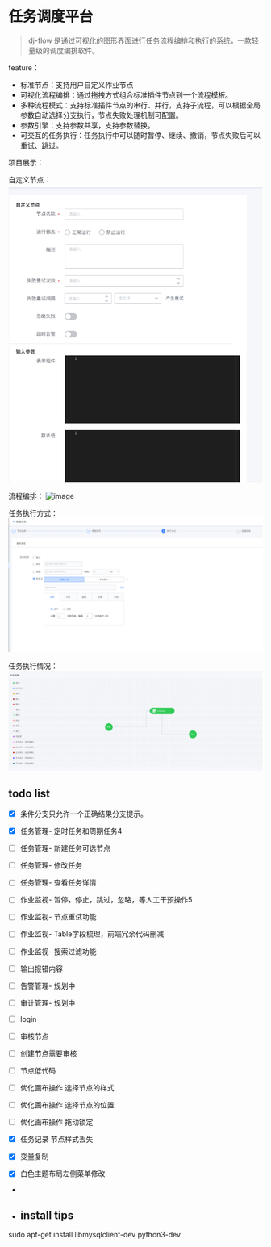 # 任务调度平台
> dj-flow 是通过可视化的图形界面进行任务流程编排和执行的系统，一款轻量级的调度编排软件。
> 
feature：
- 标准节点：支持用户自定义作业节点
- 可视化流程编排：通过拖拽方式组合标准插件节点到一个流程模板。
- 多种流程模式：支持标准插件节点的串行、并行，支持子流程，可以根据全局参数自动选择分支执行，节点失败处理机制可配置。
- 参数引擎：支持参数共享，支持参数替换。
- 可交互的任务执行：任务执行中可以随时暂停、继续、撤销，节点失败后可以重试、跳过。

项目展示：

自定义节点：
![img.png](img.png)

流程编排：
![image](https://user-images.githubusercontent.com/29135056/155830656-968f5881-5729-4347-94fc-b5a657ea9725.png)

任务执行方式：
![img_1.png](img_1.png)

任务执行情况：
![img_2.png](img_2.png)


## todo list

 - [x] 条件分支只允许一个正确结果分支提示。

 - [x] 任务管理- 定时任务和周期任务4
 - [ ] 任务管理- 新建任务可选节点
 - [ ] 任务管理- 修改任务
 - [ ] 任务管理- 查看任务详情
 
 - [ ] 作业监视- 暂停，停止，跳过，忽略，等人工干预操作5
 - [ ] 作业监视- 节点重试功能
 - [ ] 作业监视- Table字段梳理，前端冗余代码删减
 - [ ] 作业监视- 搜索过滤功能
 - [ ] 输出报错内容
 - [ ] 告警管理- 规划中
 - [ ] 审计管理- 规划中
 - [ ] login
 - [ ] 审核节点
 - [ ] 创建节点需要审核
 - [ ] 节点低代码
 - [ ] 优化画布操作 选择节点的样式
 - [ ] 优化画布操作 选择节点的位置
 - [ ] 优化画布操作 拖动锁定
 - [x] 任务记录 节点样式丢失
 - [x] 变量复制
 - [x] 白色主题布局左侧菜单修改
 - 
 - ## install tips
sudo apt-get install libmysqlclient-dev
python3-dev